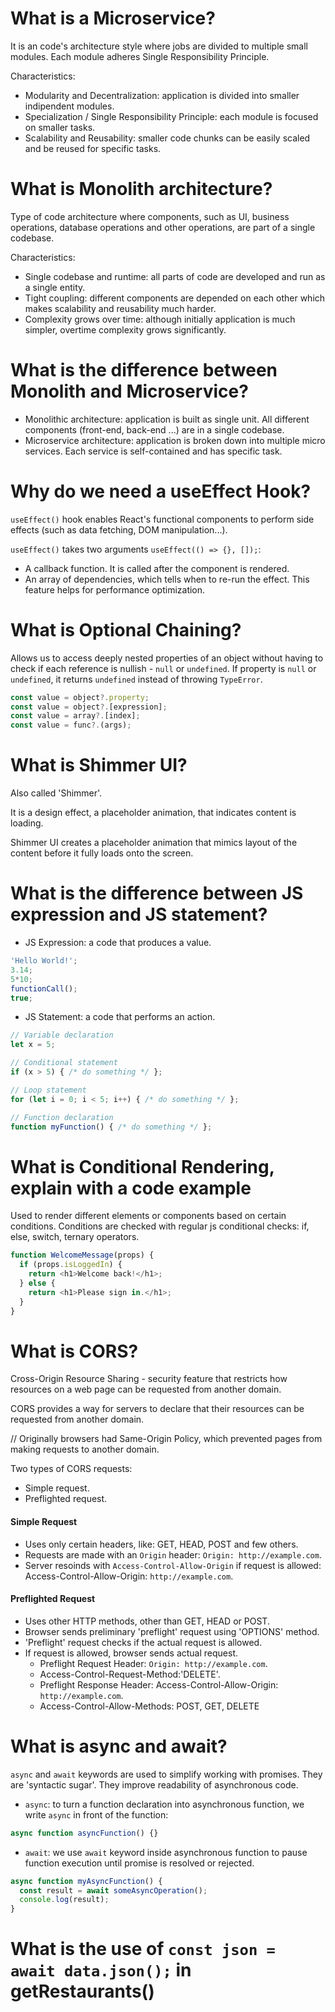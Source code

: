 # What is a Microservice?

It is an code's architecture style where jobs are divided to multiple small modules. Each module adheres Single Responsibility Principle.

Characteristics:
- Modularity and Decentralization: application is divided into smaller indipendent modules.
- Specialization / Single Responsibility Principle: each module is focused on smaller tasks.
- Scalability and Reusability: smaller code chunks can be easily scaled and be reused for specific tasks.






# What is Monolith architecture?

Type of code architecture where components, such as UI, business operations, database operations and other operations, are part of a single codebase.

Characteristics:
- Single codebase and runtime: all parts of code are developed and run as a single entity.
- Tight coupling: different components are depended on each other which makes scalability and reusability much harder.
- Complexity grows over time: although initially application is much simpler, overtime complexity grows significantly.






# What is the difference between Monolith and Microservice?

- Monolithic architecture: application is built as single unit. All different components (front-end, back-end ...) are in a single codebase.
- Microservice architecture: application is broken down into multiple micro services. Each service is self-contained and has specific task.






# Why do we need a useEffect Hook?

```useEffect()``` hook enables React's functional components to perform side effects (such as data fetching, DOM manipulation...).

```useEffect()``` takes two arguments ```useEffect(() => {}, []);```:
- A callback function. It is called after the component is rendered.
- An array of dependencies, which tells when to re-run the effect. This feature helps for performance optimization.



# What is Optional Chaining?

Allows us to access deeply nested properties of an object without having to check if each reference is nullish - ```null``` or ```undefined```. If property is ```null``` or ```undefined```, it returns ```undefined``` instead of throwing ```TypeError```.

```js
const value = object?.property;
const value = object?.[expression];
const value = array?.[index];
const value = func?.(args);
```





# What is Shimmer UI?

Also called 'Shimmer'.

It is a design effect, a placeholder animation, that indicates content is loading. 

Shimmer UI creates a placeholder animation that mimics layout of the content before it fully loads onto the screen.






# What is the difference between JS expression and JS statement?

- JS Expression: a code that produces a value.
```js
'Hello World!';
3.14;
5*10;
functionCall();
true;
```

- JS Statement: a code that performs an action.
```js
// Variable declaration
let x = 5;

// Conditional statement
if (x > 5) { /* do something */ };

// Loop statement
for (let i = 0; i < 5; i++) { /* do something */ };

// Function declaration
function myFunction() { /* do something */ };
```





# What is Conditional Rendering, explain with a code example

Used to render different elements or components based on certain conditions. Conditions are checked with regular js conditional checks: if, else, switch, ternary operators.
```js
function WelcomeMessage(props) {
  if (props.isLoggedIn) {
    return <h1>Welcome back!</h1>;
  } else {
    return <h1>Please sign in.</h1>;
  }
}
```





# What is CORS?

Cross-Origin Resource Sharing - security feature that restricts how resources on a web page can be requested from another domain. 

CORS provides a way for servers to declare that their resources can be requested from another domain.

// Originally browsers had Same-Origin Policy, which prevented pages from making requests to another domain.

Two types of CORS requests:
- Simple request.
- Preflighted request.

#### Simple Request

- Uses only certain headers, like: GET, HEAD, POST and few others.
- Requests are made with an ```Origin``` header: ```Origin: http://example.com```.
- Server resoinds with ```Access-Control-Allow-Origin``` if request is allowed: Access-Control-Allow-Origin: ```http://example.com```.

#### Preflighted Request

- Uses other HTTP methods, other than GET, HEAD or POST.
- Browser sends preliminary 'preflight' request using 'OPTIONS' method.
- 'Preflight' request checks if the actual request is allowed.
- If request is allowed, browser sends actual request.
    - Preflight Request Header: ```Origin: http://example.com```.
    - Access-Control-Request-Method:'DELETE'.
    - Preflight Response Header: Access-Control-Allow-Origin: ```http://example.com```.
    - Access-Control-Allow-Methods: POST, GET, DELETE





# What is async and await?

```async``` and ```await``` keywords are used to simplify working with promises. They are 'syntactic sugar'. They improve readability of asynchronous code.

- ```async```: to turn a function declaration into asynchronous function, we write ```async``` in front of the function:
```js
async function asyncFunction() {}
```

- ```await```: we use ```await``` keyword inside asynchronous function to pause function execution until promise is resolved or rejected.
```js
async function myAsyncFunction() {
  const result = await someAsyncOperation();
  console.log(result); 
}
```




# What is the use of `const json = await data.json();` in getRestaurants()
